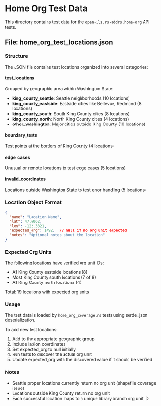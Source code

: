 # Home Org Test Data

This directory contains test data for the `open-ils.rs-addrs.home-org` API tests.

## File: home_org_test_locations.json

### Structure

The JSON file contains test locations organized into several categories:

#### test_locations
Grouped by geographic area within Washington State:
- **king_county_seattle**: Seattle neighborhoods (10 locations)
- **king_county_eastside**: Eastside cities like Bellevue, Redmond (8 locations)
- **king_county_south**: South King County cities (8 locations)
- **king_county_north**: North King County cities (4 locations)
- **other_washington**: Major cities outside King County (10 locations)

#### boundary_tests
Test points at the borders of King County (4 locations)

#### edge_cases
Unusual or remote locations to test edge cases (5 locations)

#### invalid_coordinates
Locations outside Washington State to test error handling (5 locations)

### Location Object Format

```json
{
  "name": "Location Name",
  "lat": 47.6062,
  "lon": -122.3321,
  "expected_org": 1492,  // null if no org unit expected
  "notes": "Optional notes about the location"
}
```

### Expected Org Units

The following locations have verified org unit IDs:
- All King County eastside locations (8)
- Most King County south locations (7 of 8)
- All King County north locations (4)

Total: 19 locations with expected org units

### Usage

The test data is loaded by `home_org_coverage.rs` tests using serde_json deserialization.

To add new test locations:
1. Add to the appropriate geographic group
2. Include lat/lon coordinates
3. Set expected_org to null initially
4. Run tests to discover the actual org unit
5. Update expected_org with the discovered value if it should be verified

### Notes

- Seattle proper locations currently return no org unit (shapefile coverage issue)
- Locations outside King County return no org unit
- Each successful location maps to a unique library branch org unit ID
